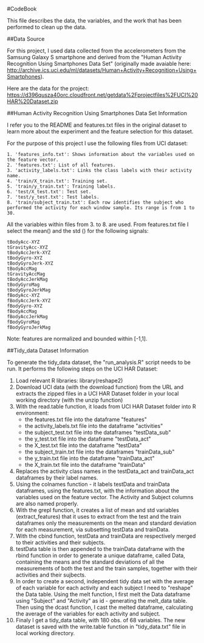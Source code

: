 #CodeBook 

This file describes the data, the variables, and the work that has been performed to clean up the data.

##Data Source

For this project, I used data collected from the accelerometers from the Samsung Galaxy S smartphone and derived from the "Human Activity Recognition Using Smartphones Data Set" (originally made avaiable here: http://archive.ics.uci.edu/ml/datasets/Human+Activity+Recognition+Using+Smartphones).

Here are the data for the project:
https://d396qusza40orc.cloudfront.net/getdata%2Fprojectfiles%2FUCI%20HAR%20Dataset.zip

##Human Activity Recognition Using Smartphones Data Set Information

I refer you to the README and features.txt files in the original dataset to learn more about the experiment and the feature selection for this dataset. 

For the purpose of this project I use the following files from UCI dataset:

    1. 'features_info.txt': Shows information about the variables used on the feature vector.
    2. 'features.txt': List of all features.
    3. 'activity_labels.txt': Links the class labels with their activity name.
    4. 'train/X_train.txt': Training set.
    5. 'train/y_train.txt': Training labels.
    6. 'test/X_test.txt': Test set.
    7. 'test/y_test.txt': Test labels.
    8. 'train/subject_train.txt': Each row identifies the subject who performed the activity for each window sample. Its range is from 1 to 30.

All the variables within files from 3. to 8. are used. From features.txt file I select the mean() and the std () for the following signals:

    tBodyAcc-XYZ
    tGravityAcc-XYZ
    tBodyAccJerk-XYZ
    tBodyGyro-XYZ
    tBodyGyroJerk-XYZ
    tBodyAccMag
    tGravityAccMag
    tBodyAccJerkMag
    tBodyGyroMag
    tBodyGyroJerkMag
    fBodyAcc-XYZ
    fBodyAccJerk-XYZ
    fBodyGyro-XYZ
    fBodyAccMag
    fBodyAccJerkMag
    fBodyGyroMag
    fBodyGyroJerkMag

Note: features are normalized and bounded within [-1,1].

##Tidy_data Dataset Information

To generate the tidy_data dataset, the "run_analysis.R" script needs to be run. It performs the following steps on the UCI HAR Dataset:

1. Load relevant R libraries: library(reshape2)
2. Download UCI data (with the download function) from the URL and extracts the zipped files in a UCI HAR Dataset folder in your local working directory (with the unzip function)
3. With the read.table function, it loads from UCI HAR Dataset folder into R environment:
   - the features.txt file into the dataframe "features"
   - the activity_labels.txt file into the dataframe "activities"
   - the subject_test.txt file into the dataframes "testData_sub"
   - the y_test.txt file into the dataframe "testData_act"
   - the X_test.txt file into the dataframe "testData"
   - the subject_train.txt file into the dataframes "trainData_sub"
   - the y_train.txt file into the dataframe "trainData_act"
   - the X_train.txt file into the dataframe "trainData"
4. Replaces the activity class names in the testData_act and trainData_act dataframes by their label names.
5. Using the colnames function - it labels testData and trainData dataframes, using the features.txt, with the information about the variables used on the feature vector. The Activity and Subject columns are also named properly.
6. With the grepl function, it creates a list of mean and std variables (extract_features) that it uses to extract from the test and the train dataframes only the measurements on the mean and standard deviation for each measurement, via subsetting testData and trainData.
7. With the cbind function, testData and trainData are respectively merged to their activities and their subjects.
8. testData table is then appended to the trainData dataframe with the rbind function in order to generate a unique dataframe, called Data, containing the means and the standard deviations of all the measurements of both the test and the train samples, together with their activities and their sujbects.
9. In order to create a second, independent tidy data set with the average of each variable for each activity and each subject I need to "reshape" the Data table. Using the melt function, I first melt the Data dataframe using "Subject" and "Activity" as id - generating the melt_data table. Then using the dcast function, I cast the melted dataframe, calculating the average of the variables for each activity and subject.
10. Finaly I get a tidy_data table, with 180 obs. of 68 variables. The new dataset is saved with the write.table function in "tidy_data.txt" file in local working directory. 
